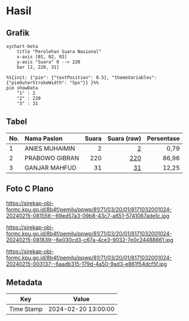 # Hasil

## Grafik

```mermaid
xychart-beta
    title "Perolehan Suara Nasional"
    x-axis [01, 02, 03]
    y-axis "Suara" 0 --> 220
    bar [2, 220, 31]
```

```mermaid
%%{init: {"pie": {"textPosition": 0.5}, "themeVariables": {"pieOuterStrokeWidth": "5px"}} }%%
pie showData
    "1" : 2
    "2" : 220
    "3" : 31
```

## Tabel

| No. | Nama Paslon    | Suara | Suara (raw) | Persentase |
|:--- |:-------------- | -----:| -----------:| ----------:|
| 1   | ANIES MUHAIMIN | 2     | [2][p-1]    | 0,79       |
| 2   | PRABOWO GIBRAN | 220   | [220][p-2]  | 86,96      |
| 3   | GANJAR MAHFUD  | 31    | [31][p-3]   | 12,25      |


[p-1]: https://github.com/gigit-pemilu/pemilu-2024/blob/main/pilpres/hitung-suara/sub/81-maluku/sub/71-kota-ambon/sub/03-baguala/sub/2001-passo/sub/024-tps/sub/paslon-1.txt
[p-2]: https://github.com/gigit-pemilu/pemilu-2024/blob/main/pilpres/hitung-suara/sub/81-maluku/sub/71-kota-ambon/sub/03-baguala/sub/2001-passo/sub/024-tps/sub/paslon-2.txt
[p-3]: https://github.com/gigit-pemilu/pemilu-2024/blob/main/pilpres/hitung-suara/sub/81-maluku/sub/71-kota-ambon/sub/03-baguala/sub/2001-passo/sub/024-tps/sub/paslon-3.txt

## Foto C Plano

https://sirekap-obj-formc.kpu.go.id/8b4f/pemilu/ppwp/81/71/03/20/01/8171032001024-20240215-081556--69ed57a3-09b8-43c7-a651-5741067ade1c.jpg

https://sirekap-obj-formc.kpu.go.id/8b4f/pemilu/ppwp/81/71/03/20/01/8171032001024-20240215-081839--6e030cd3-c67a-4ce3-9032-7e0c24488661.jpg

https://sirekap-obj-formc.kpu.go.id/8b4f/pemilu/ppwp/81/71/03/20/01/8171032001024-20240215-003137--6aadb315-179d-4a50-9ad3-e861f54dcf5f.jpg


## Metadata

| Key        | Value               |
| ---------- | ------------------- |
| Time Stamp | 2024-02-20 13:00:00 |




